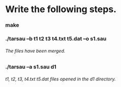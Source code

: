 # Write the following steps.
### make
### ./tarsau –b t1 t2 t3 t4.txt t5.dat –o s1.sau
###### The files have been merged.
### ./tarsau –a s1.sau d1
###### t1, t2, t3, t4.txt t5.dat files opened in the d1 directory.
